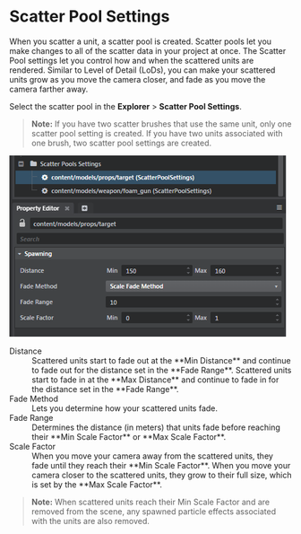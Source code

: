 # Scatter Pool Settings

When you scatter a unit, a scatter pool is created. Scatter pools let you make changes to all of the scatter data in your project at once. The Scatter Pool settings let you control how and when the scattered units are rendered. Similar to Level of Detail (LoDs), you can make your scattered units grow as you move the camera closer, and fade as you move the camera farther away.

Select the scatter pool in the **Explorer** > **Scatter Pool Settings**.

> **Note:** If you have two scatter brushes that use the same unit, only one scatter pool setting is created. If you have two units associated with one brush, two scatter pool settings are created.



![](../../images/scatter_pool_setting.png)

<dl>

<dt>Distance</dt>

<dd>Scattered units start to fade out at the **Min Distance** and continue to fade out for the distance set in the **Fade Range**. Scattered units start to fade in at the **Max Distance** and continue to fade in for the distance set in the **Fade Range**.</dd>

<dt>Fade Method</dt>

<dd>Lets you determine how your scattered units fade. </dd>

<dt>Fade Range</dt>

<dd>Determines the distance (in meters) that units fade before reaching their **Min Scale Factor** or **Max Scale Factor**.</dd>


<dt>Scale Factor</dt>

<dd>When you move your camera away from the scattered units, they fade until they reach their **Min Scale Factor**. When you move your camera closer to the scattered units, they grow to their full size, which is set by the **Max Scale Factor**.</dd>

> **Note:** When scattered units reach their Min Scale Factor and are removed from the scene, any spawned particle effects associated with the units are also removed.
